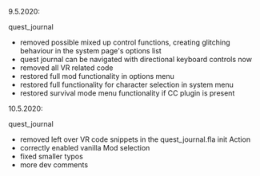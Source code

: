 9.5.2020:

quest_journal

- removed possible mixed up control functions, creating glitching behaviour in the system page's options list
- quest journal can be navigated with directional keyboard controls now
- removed all VR related code
- restored full mod functionality in options menu
- restored full functionality for character selection in system menu
- restored survival mode menu functionality if CC plugin is present

10.5.2020:

quest_journal

- removed left over VR code snippets in the quest_journal.fla init Action
- correctly enabled vanilla Mod selection
- fixed smaller typos
- more dev comments
